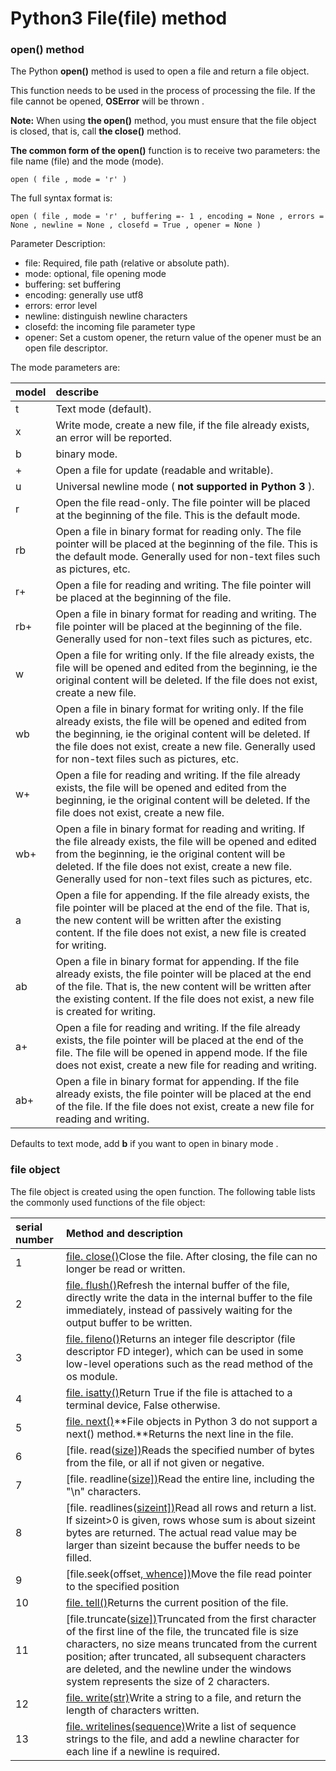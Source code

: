 # Python3 File(file) method

### open() method

The Python **open()** method is used to open a file and return a file object.

This function needs to be used in the process of processing the file. If the file cannot be opened, **OSError** will be thrown .

**Note:** When using **the open()** method, you must ensure that the file object is closed, that is, call **the close()** method.

**The common form of the open()** function is to receive two parameters: the file name (file) and the mode (mode).

```
open ( file , mode = 'r' )
```

The full syntax format is:

```
open ( file , mode = 'r' , buffering =- 1 , encoding = None , errors = None , newline = None , closefd = True , opener = None )
```

Parameter Description:

- file: Required, file path (relative or absolute path).
- mode: optional, file opening mode
- buffering: set buffering
- encoding: generally use utf8
- errors: error level
- newline: distinguish newline characters
- closefd: the incoming file parameter type
- opener: Set a custom opener, the return value of the opener must be an open file descriptor.

The mode parameters are:

| model | describe                                                     |
| :---- | :----------------------------------------------------------- |
| t     | Text mode (default).                                         |
| x     | Write mode, create a new file, if the file already exists, an error will be reported. |
| b     | binary mode.                                                 |
| +     | Open a file for update (readable and writable).              |
| u     | Universal newline mode ( **not supported in Python 3** ).    |
| r     | Open the file read-only. The file pointer will be placed at the beginning of the file. This is the default mode. |
| rb    | Open a file in binary format for reading only. The file pointer will be placed at the beginning of the file. This is the default mode. Generally used for non-text files such as pictures, etc. |
| r+    | Open a file for reading and writing. The file pointer will be placed at the beginning of the file. |
| rb+   | Open a file in binary format for reading and writing. The file pointer will be placed at the beginning of the file. Generally used for non-text files such as pictures, etc. |
| w     | Open a file for writing only. If the file already exists, the file will be opened and edited from the beginning, ie the original content will be deleted. If the file does not exist, create a new file. |
| wb    | Open a file in binary format for writing only. If the file already exists, the file will be opened and edited from the beginning, ie the original content will be deleted. If the file does not exist, create a new file. Generally used for non-text files such as pictures, etc. |
| w+    | Open a file for reading and writing. If the file already exists, the file will be opened and edited from the beginning, ie the original content will be deleted. If the file does not exist, create a new file. |
| wb+   | Open a file in binary format for reading and writing. If the file already exists, the file will be opened and edited from the beginning, ie the original content will be deleted. If the file does not exist, create a new file. Generally used for non-text files such as pictures, etc. |
| a     | Open a file for appending. If the file already exists, the file pointer will be placed at the end of the file. That is, the new content will be written after the existing content. If the file does not exist, a new file is created for writing. |
| ab    | Open a file in binary format for appending. If the file already exists, the file pointer will be placed at the end of the file. That is, the new content will be written after the existing content. If the file does not exist, a new file is created for writing. |
| a+    | Open a file for reading and writing. If the file already exists, the file pointer will be placed at the end of the file. The file will be opened in append mode. If the file does not exist, create a new file for reading and writing. |
| ab+   | Open a file in binary format for appending. If the file already exists, the file pointer will be placed at the end of the file. If the file does not exist, create a new file for reading and writing. |

Defaults to text mode, add **b** if you want to open in binary mode .

### file object

The file object is created using the open function. The following table lists the commonly used functions of the file object:

| serial number | Method and description                                       |
| :------------ | :----------------------------------------------------------- |
| 1             | [file. close()](https://www.runoob.com/python3/python3-file-close.html)Close the file. After closing, the file can no longer be read or written. |
| 2             | [file. flush()](https://www.runoob.com/python3/python3-file-flush.html)Refresh the internal buffer of the file, directly write the data in the internal buffer to the file immediately, instead of passively waiting for the output buffer to be written. |
| 3             | [file. fileno()](https://www.runoob.com/python3/python3-file-fileno.html)Returns an integer file descriptor (file descriptor FD integer), which can be used in some low-level operations such as the read method of the os module. |
| 4             | [file. isatty()](https://www.runoob.com/python3/python3-file-isatty.html)Return True if the file is attached to a terminal device, False otherwise. |
| 5             | [file. next()](https://www.runoob.com/python3/python3-file-next.html)**File objects in Python 3 do not support a next() method.**Returns the next line in the file. |
| 6             | [file. read([size\])](https://www.runoob.com/python3/python3-file-read.html)Reads the specified number of bytes from the file, or all if not given or negative. |
| 7             | [file. readline([size\])](https://www.runoob.com/python3/python3-file-readline.html)Read the entire line, including the "\n" characters. |
| 8             | [file. readlines([sizeint\])](https://www.runoob.com/python3/python3-file-readlines.html)Read all rows and return a list. If sizeint>0 is given, rows whose sum is about sizeint bytes are returned. The actual read value may be larger than sizeint because the buffer needs to be filled. |
| 9             | [file.seek(offset[, whence\])](https://www.runoob.com/python3/python3-file-seek.html)Move the file read pointer to the specified position |
| 10            | [file. tell()](https://www.runoob.com/python3/python3-file-tell.html)Returns the current position of the file. |
| 11            | [file.truncate([size\])](https://www.runoob.com/python3/python3-file-truncate.html)Truncated from the first character of the first line of the file, the truncated file is size characters, no size means truncated from the current position; after truncated, all subsequent characters are deleted, and the newline under the windows system represents the size of 2 characters. |
| 12            | [file. write(str)](https://www.runoob.com/python3/python3-file-write.html)Write a string to a file, and return the length of characters written. |
| 13            | [file. writelines(sequence)](https://www.runoob.com/python3/python3-file-writelines.html)Write a list of sequence strings to the file, and add a newline character for each line if a newline is required. |